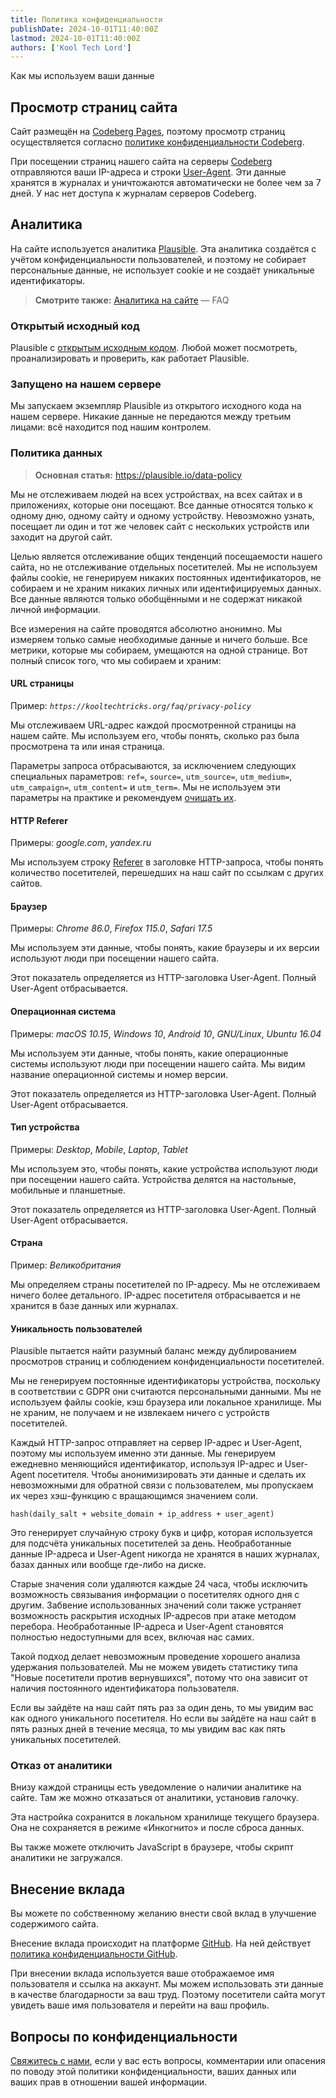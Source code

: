 ```yaml
---
title: Политика конфиденциальности
publishDate: 2024-10-01T11:40:00Z
lastmod: 2024-10-01T11:40:00Z
authors: ['Kool Tech Lord']
---
```


Как мы используем ваши данные

<!--more-->

## Просмотр страниц сайта

Сайт размещён на [Codeberg Pages], поэтому просмотр страниц осуществляется
согласно [политике конфиденциальности Codeberg].

При посещении страниц нашего сайта на серверы [Codeberg] отправляются ваши
IP-адреса и строки [User-Agent]. Эти данные хранятся в журналах и уничтожаются
автоматически не более чем за 7 дней. У нас нет доступа к журналам серверов
Codeberg.

[Codeberg Pages]: https://codeberg.page
[политике конфиденциальности Codeberg]: https://codeberg.org/Codeberg/org/src/branch/main/PrivacyPolicy.md
[Codeberg]: https://codeberg.org
[User-Agent]: https://en.wikipedia.org/wiki/User-Agent_header

## Аналитика

На сайте используется аналитика [Plausible]. Эта аналитика создаётся с учётом
конфиденциальности пользователей, и поэтому не собирает персональные данные,
не использует cookie и не создаёт уникальные идентификаторы.

> **Смотрите также:** [Аналитика на сайте](/faq/analytics) — FAQ

[Plausible]: https://plausible.io

### Открытый исходный код

Plausible с [открытым исходным кодом](https://github.com/plausible/analytics).
Любой может посмотреть, проанализировать и проверить, как работает Plausible.

### Запущено на нашем сервере

Мы запускаем экземпляр Plausible из открытого исходного кода на нашем сервере.
Никакие данные не передаются между третьим лицами: всё находится под нашим
контролем.

### Политика данных

> **Основная статья:** https://plausible.io/data-policy

Мы не отслеживаем людей на всех устройствах, на всех сайтах и в приложениях,
которые они посещают. Все данные относятся только к одному дню, одному сайту и
одному устройству. Невозможно узнать, посещает ли один и тот же человек сайт с
нескольких устройств или заходит на другой сайт.

Целью является отслеживание общих тенденций посещаемости нашего сайта, но не
отслеживание отдельных посетителей. Мы не используем файлы cookie, не генерируем
никаких постоянных идентификаторов, не собираем и не храним никаких личных или
идентифицируемых данных. Все данные являются только обобщёнными и не содержат
никакой личной информации.

Все измерения на сайте проводятся абсолютно анонимно. Мы измеряем только самые
необходимые данные и ничего больше. Все метрики, которые мы собираем, умещаются
на одной странице. Вот полный список того, что мы собираем и храним:

#### URL страницы

Пример: _`https://kooltechtricks.org/faq/privacy-policy`_

Мы отслеживаем URL-адрес каждой просмотренной страницы на нашем сайте. Мы
используем его, чтобы понять, сколько раз была просмотрена та или иная страница.

Параметры запроса отбрасываются, за исключением следующих специальных
параметров: `ref=`, `source=`, `utm_source=`, `utm_medium=`, `utm_campaign=`,
`utm_content=` и `utm_term=`. Мы не используем эти параметры на практике и
рекомендуем [очищать их](/wiki/clearurls).

#### HTTP Referer

Примеры: _google.com_, _yandex.ru_

Мы используем строку [Referer] в заголовке HTTP-запроса, чтобы понять количество
посетителей, перешедших на наш сайт по ссылкам с других сайтов.

[Referer]: https://developer.mozilla.org/en-US/docs/Web/HTTP/Headers/Referer

#### Браузер

Примеры: _Chrome 86.0_, _Firefox 115.0_, _Safari 17.5_

Мы используем эти данные, чтобы понять, какие браузеры и их версии используют
люди при посещении нашего сайта.

Этот показатель определяется из HTTP-заголовка User-Agent. Полный User-Agent
отбрасывается.

#### Операционная система

Примеры: _macOS 10.15_, _Windows 10_, _Android 10_, _GNU/Linux_, _Ubuntu 16.04_

Мы используем эти данные, чтобы понять, какие операционные системы используют
люди при посещении нашего сайта. Мы видим название операционной системы и номер
версии.

Этот показатель определяется из HTTP-заголовка User-Agent. Полный User-Agent
отбрасывается.

#### Тип устройства

Примеры: _Desktop_, _Mobile_, _Laptop_, _Tablet_

Мы используем это, чтобы понять, какие устройства используют люди при посещении
нашего сайта. Устройства делятся на настольные, мобильные и планшетные.

Этот показатель определяется из HTTP-заголовка User-Agent. Полный User-Agent
отбрасывается.

#### Страна

Пример: _Великобритания_

Мы определяем страны посетителей по IP-адресу. Мы не отслеживаем ничего более
детального. IP-адрес посетителя отбрасывается и не хранится в базе данных или
журналах.

#### Уникальность пользователей

Plausible пытается найти разумный баланс между дублированием просмотров страниц
и соблюдением конфиденциальности посетителей.

Мы не генерируем постоянные идентификаторы устройства, поскольку в соответствии
с GDPR они считаются персональными данными. Мы не используем файлы cookie, кэш
браузера или локальное хранилище. Мы не храним, не получаем и не извлекаем
ничего с устройств посетителей.

Каждый HTTP-запрос отправляет на сервер IP-адрес и User-Agent, поэтому мы
используем именно эти данные. Мы генерируем ежедневно меняющийся идентификатор,
используя IP-адрес и User-Agent посетителя. Чтобы анонимизировать эти данные и
сделать их невозможными для обратной связи с пользователем, мы пропускаем их
через хэш-функцию с вращающимся значением соли.

    hash(daily_salt + website_domain + ip_address + user_agent)

Это генерирует случайную строку букв и цифр, которая используется для подсчёта
уникальных посетителей за день. Необработанные данные IP-адреса и User-Agent
никогда не хранятся в наших журналах, базах данных или вообще где-либо на диске.

Старые значения соли удаляются каждые 24 часа, чтобы исключить возможность
связывания информации о посетителях одного дня с другим. Забвение использованных
значений соли также устраняет возможность раскрытия исходных IP-адресов при
атаке методом перебора. Необработанные IP-адреса и User-Agent становятся
полностью недоступными для всех, включая нас самих.

Такой подход делает невозможным проведение хорошего анализа удержания
пользователей. Мы не можем увидеть статистику типа "Новые посетители против
вернувшихся", потому что она зависит от наличия постоянного идентификатора
пользователя.

Если вы зайдёте на наш сайт пять раз за один день, то мы увидим вас как одного
уникального посетителя. Но если вы зайдёте на наш сайт в пять разных дней в
течение месяца, то мы увидим вас как пять уникальных посетителей.

### Отказ от аналитики

Внизу каждой страницы есть уведомление о наличии аналитике на сайте. Там же
можно отказаться от аналитики, установив галочку.

Эта настройка сохранится в локальном хранилище текущего браузера. Она не
сохраняется в режиме «Инкогнито» и после сброса данных.

Вы также можете отключить JavaScript в браузере, чтобы скрипт аналитики не
загружался.

## Внесение вклада

Вы можете по собственному желанию внести свой вклад в улучшение содержимого
сайта.

Внесение вклада происходит на платформе [GitHub]. На ней действует
[политика конфиденциальности GitHub].

При внесении вклада используется ваше отображаемое имя пользователя и ссылка
на аккаунт. Мы можем использовать эти данные в качестве благодарности за ваш
труд. Поэтому посетители сайта могут увидеть ваше имя пользователя и перейти на
ваш профиль.

[GitHub]: https://github.com/KoolTechTricks/content
[Политика конфиденциальности GitHub]: https://docs.github.com/en/site-policy/privacy-policies/github-general-privacy-statement

## Вопросы по конфиденциальности

[Свяжитесь с нами](/faq/contact), если у вас есть вопросы, комментарии или
опасения по поводу этой политики конфиденциальности, ваших данных или ваших прав
в отношении вашей информации.
